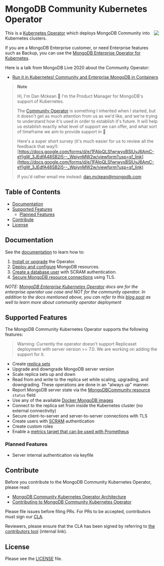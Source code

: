 # MongoDB Community Kubernetes Operator #

<img align="right" src="https://mongodb-kubernetes-operator.s3.amazonaws.com/img/Leaf-Forest%402x.png">

This is a [Kubernetes Operator](https://kubernetes.io/docs/concepts/extend-kubernetes/operator/) which deploys MongoDB Community into Kubernetes clusters.

If you are a MongoDB Enterprise customer, or need Enterprise features such as Backup, you can use the [MongoDB Enterprise Operator for Kubernetes](https://github.com/mongodb/mongodb-enterprise-kubernetes).

Here is a talk from MongoDB Live 2020 about the Community Operator:
* [Run it in Kubernetes! Community and Enterprise MongoDB in Containers](https://www.youtube.com/watch?v=2Xszdg-4T6A&t=1368s)

> **Note**
>
> Hi, I'm Dan Mckean 👋 I'm the Product Manager for MongoDB's support of Kubernetes.
>
> The [Community Operator](https://github.com/mongodb/mongodb-kubernetes-operator) is something I inherited when I started, but it doesn't get as much attention from us as we'd like, and we're trying to understand how it's used in order to establish it's future. It will help us establish exactly what level of support we can offer, and what sort of timeframe we aim to provide support in 🙂
>
>Here's a super short survey (it's much easier for us to review all the feedback that way!): [https://docs.google.com/forms/d/e/1FAIpQLSfwrwyxBSlUyJ6AmC-eYlgW_3JEdfA48SB2i5--_WpiynMW2w/viewform?usp=sf_link](https://docs.google.com/forms/d/e/1FAIpQLSfwrwyxBSlUyJ6AmC-eYlgW_3JEdfA48SB2i5--_WpiynMW2w/viewform?usp=sf_link)
>
> If you'd rather email me instead: [dan.mckean@mongodb.com](mailto:dan.mckean@mongodb.com?subject=MongoDB%20Community%20Operator%20feedback)

## Table of Contents

- [Documentation](#documentation)
- [Supported Features](#supported-features)
  - [Planned Features](#planned-features)
- [Contribute](#contribute)
- [License](#license)

## Documentation

See the [documentation](docs) to learn how to:

1. [Install or upgrade](docs/install-upgrade.md) the Operator.
1. [Deploy and configure](docs/deploy-configure.md) MongoDB resources.
1. [Create a database user](docs/users.md) with SCRAM authentication.
1. [Secure MongoDB resource connections](docs/secure.md) using TLS.

*NOTE: [MongoDB Enterprise Kubernetes Operator](https://www.mongodb.com/docs/kubernetes-operator/master/) docs are for the enterprise operator use case and NOT for the community operator. In addition to the docs mentioned above, you can refer to this [blog post](https://www.mongodb.com/blog/post/run-secure-containerized-mongodb-deployments-using-the-mongo-db-community-kubernetes-oper) as well to learn more about community operator deployment*

## Supported Features

The MongoDB Community Kubernetes Operator supports the following features:

> Warning: Currently the operator doesn't support Replicaset deployment with server version >= 7.0. We are working on adding the support for it.


- Create [replica sets](https://www.mongodb.com/docs/manual/replication/)
- Upgrade and downgrade MongoDB server version
- Scale replica sets up and down
- Read from and write to the replica set while scaling, upgrading, and downgrading. These operations are done in an "always up" manner.
- Report MongoDB server state via the [MongoDBCommunity resource](/config/crd/bases/mongodbcommunity.mongodb.com_mongodbcommunity.yaml) `status` field
- Use any of the available [Docker MongoDB images](https://hub.docker.com/_/mongo/)
- Connect to the replica set from inside the Kubernetes cluster (no external connectivity)
- Secure client-to-server and server-to-server connections with TLS
- Create users with [SCRAM](https://www.mongodb.com/docs/manual/core/security-scram/) authentication
- Create custom roles
- Enable a [metrics target that can be used with Prometheus](docs/prometheus/README.md)

### Planned Features
- Server internal authentication via keyfile

## Contribute

Before you contribute to the MongoDB Community Kubernetes Operator, please read:

- [MongoDB Community Kubernetes Operator Architecture](docs/architecture.md)
- [Contributing to MongoDB Community Kubernetes Operator](docs/contributing.md)

Please file issues before filing PRs. For PRs to be accepted, contributors must sign our [CLA](https://www.mongodb.com/legal/contributor-agreement).

Reviewers, please ensure that the CLA has been signed by referring to [the contributors tool](https://contributors.corp.mongodb.com/) (internal link).

## License

Please see the [LICENSE](LICENSE.md) file.
